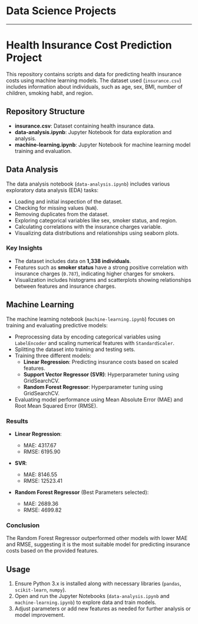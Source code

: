 # Data Science Projects

----

# Health Insurance Cost Prediction Project

This repository contains scripts and data for predicting health insurance costs using machine learning models. The dataset used (`insurance.csv`) includes information about individuals, such as age, sex, BMI, number of children, smoking habit, and region.

## Repository Structure

- **insurance.csv**: Dataset containing health insurance data.
- **data-analysis.ipynb**: Jupyter Notebook for data exploration and analysis.
- **machine-learning.ipynb**: Jupyter Notebook for machine learning model training and evaluation.

## Data Analysis

The data analysis notebook (`data-analysis.ipynb`) includes various exploratory data analysis (EDA) tasks:

- Loading and initial inspection of the dataset.
- Checking for missing values (`NaN`).
- Removing duplicates from the dataset.
- Exploring categorical variables like sex, smoker status, and region.
- Calculating correlations with the insurance charges variable.
- Visualizing data distributions and relationships using seaborn plots.

### Key Insights

- The dataset includes data on **1,338 individuals**.
- Features such as **smoker status** have a strong positive correlation with insurance charges (`0.787`), indicating higher charges for smokers.
- Visualization includes histograms and scatterplots showing relationships between features and insurance charges.

## Machine Learning

The machine learning notebook (`machine-learning.ipynb`) focuses on training and evaluating predictive models:

- Preprocessing data by encoding categorical variables using `LabelEncoder` and scaling numerical features with `StandardScaler`.
- Splitting the dataset into training and testing sets.
- Training three different models:
  - **Linear Regression**: Predicting insurance costs based on scaled features.
  - **Support Vector Regressor (SVR)**: Hyperparameter tuning using GridSearchCV.
  - **Random Forest Regressor**: Hyperparameter tuning using GridSearchCV.
- Evaluating model performance using Mean Absolute Error (MAE) and Root Mean Squared Error (RMSE).

### Results

- **Linear Regression**:
  - MAE: 4317.67
  - RMSE: 6195.90

- **SVR**: 
  - MAE: 8146.55
  - RMSE: 12523.41

- **Random Forest Regressor** (Best Parameters selected):
  - MAE: 2689.36
  - RMSE: 4699.82

### Conclusion

The Random Forest Regressor outperformed other models with lower MAE and RMSE, suggesting it is the most suitable model for predicting insurance costs based on the provided features.

## Usage

1. Ensure Python 3.x is installed along with necessary libraries (`pandas`, `scikit-learn`, `numpy`).
2. Open and run the Jupyter Notebooks (`data-analysis.ipynb` and `machine-learning.ipynb`) to explore data and train models.
3. Adjust parameters or add new features as needed for further analysis or model improvement.
